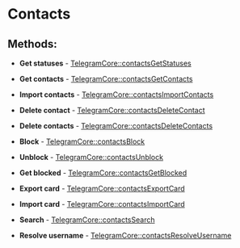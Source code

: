 # Contacts

## Methods:

* **Get statuses** - [TelegramCore::contactsGetStatuses](methods/getstatuses.md)

* **Get contacts** - [TelegramCore::contactsGetContacts](methods/getcontacts.md)

* **Import contacts** - [TelegramCore::contactsImportContacts](methods/importcontacts.md)

* **Delete contact** - [TelegramCore::contactsDeleteContact](methods/deletecontact.md)

* **Delete contacts** - [TelegramCore::contactsDeleteContacts](methods/deletecontacts.md)

* **Block** - [TelegramCore::contactsBlock](methods/block.md)

* **Unblock** - [TelegramCore::contactsUnblock](methods/unblock.md)

* **Get blocked** - [TelegramCore::contactsGetBlocked](methods/getblocked.md)

* **Export card** - [TelegramCore::contactsExportCard](methods/exportcard.md)

* **Import card** - [TelegramCore::contactsImportCard](methods/importcard.md)

* **Search** - [TelegramCore::contactsSearch](methods/search.md)

* **Resolve username** - [TelegramCore::contactsResolveUsername](methods/resolveusername.md)

